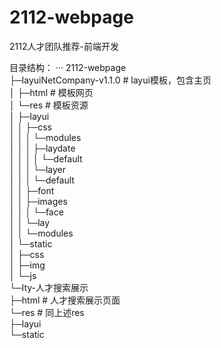 # 2112-webpage
2112人才团队推荐-前端开发

目录结构：
···
2112-webpage  
├─layuiNetCompany-v1.1.0        # layui模板，包含主页  
│  ├─html                       # 模板网页  
│  └─res                        # 模板资源  
│      ├─layui  
│      │  ├─css  
│      │  │  └─modules  
│      │  │      ├─laydate  
│      │  │      │  └─default  
│      │  │      └─layer  
│      │  │          └─default  
│      │  ├─font  
│      │  ├─images  
│      │  │  └─face  
│      │  └─lay  
│      │      └─modules  
│      └─static  
│          ├─css  
│          ├─img  
│          └─js  
└─lty-人才搜索展示  
    ├─html                      # 人才搜索展示页面  
    └─res                       # 同上述res  
        ├─layui  
        └─static  
